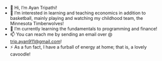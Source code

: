 - 👋 Hi, I’m Ayan Tripathi!
- 👀 I’m interested in learning and teaching economics in addition to basketball, mainly playing and watching my childhood team, the Minnesota Timberwolves!
- 🌱 I’m currently learning the fundamentals to programming and finance!
- 📫 You can reach me by sending an email over @ trip.ayan911@gmail.com!
- ⚡ As a fun fact, I have a furball of energy at home; that is, a lovely cavoodle!

<!---
ayan2tripathi/ayan2tripathi is a ✨ special ✨ repository because its `README.md` (this file) appears on your GitHub profile.
You can click the Preview link to take a look at your changes.
--->
